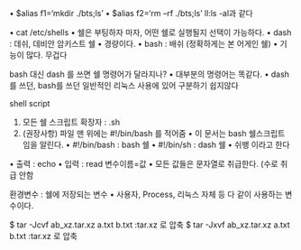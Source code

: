• $alias f1=‘mkdir ./bts;ls’
• $alias f2=‘rm –rf ./bts;ls’
ll:ls -al과 같다

• cat /etc/shells
• 쉘은 부팅하자 마자, 
어떤 쉘로 실행될지 선택이 가능하다.
• dash : 데쉬, 데비안 암키스트 쉘
• 경량이다.
• bash : 배쉬 (정확하게는 본 어게인 쉘)
• 기능이 많다. 무겁다

bash 대신
dash 를 쓰면
쉘 명령어가 달라지나?
• 대부분의 명령어는 똑같다. 
• dash를 쓰던, bash를 쓰던
일반적인 리눅스 사용에 있어 구분하기 쉽지않다

shell script 


1. 모든 쉘 스크립트 확장자 : .sh
2. (권장사항) 파일 맨 위에는 #!/bin/bash 를 적어줌
• 이 문서는 bash 쉘스크립트 임을 알린다.
• #!/bin/bash : bash 쉘
• #!/bin/sh : dash 쉘
• 쉬뱅 이라고 한다

• 출력 : echo
• 입력 : read
변수이름=값
• 모든 값들은 문자열로 취급한다. (수로 취급 안함


환경변수 : 쉘에 저장되는 변수
• 사용자, Process, 리눅스 자체 등
다 같이 사용하는 변수이다.



$ tar -Jcvf ab_xz.tar.xz a.txt b.txt :tar.xz 로 압축
$ tar -Jxvf ab_xz.tar.xz a.txt b.txt :tar.xz 로 압축